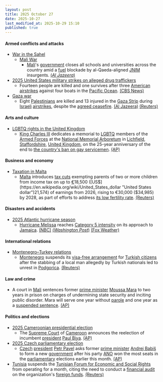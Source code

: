 ```yaml
---
layout: post
title: 2025 October 27
date: 2025-10-27
last_modified_at: 2025-10-29 15:10
published: true
---
```



#### Armed conflicts and attacks

* [War in the Sahel](https://en.wikipedia.org/wiki/War_in_the_Sahel "War in the Sahel")
  * [Mali War](https://en.wikipedia.org/wiki/Mali_War "Mali War")
    * [Mali](https://en.wikipedia.org/wiki/Mali "Mali")'s [government](https://en.wikipedia.org/wiki/Politics_of_Mali "Politics of Mali") closes all schools and universities across the country amid a [fuel](https://en.wikipedia.org/wiki/Gasoline "Gasoline") blockade by al-Qaeda-aligned [JNIM](https://en.wikipedia.org/wiki/Jama%27at_Nasr_al-Islam_wal_Muslimin "Jama'at Nasr al-Islam wal Muslimin") insurgents. [(*Al Jazeera*)](https://www.aljazeera.com/news/2025/10/27/mali-shuts-schools-as-fuel-blockade-imposed-by-fighters-paralyses-country)
* [2025 United States military strikes on alleged drug traffickers](https://en.wikipedia.org/wiki/2025_United_States_military_strikes_on_alleged_drug_traffickers "2025 United States military strikes on alleged drug traffickers")
  * Fourteen people are killed and one survives after three [American](https://en.wikipedia.org/wiki/United_States "United States") [airstrikes](https://en.wikipedia.org/wiki/Airstrike "Airstrike") against four boats in the [Pacific Ocean](https://en.wikipedia.org/wiki/Pacific_Ocean "Pacific Ocean"). [(CBS News)](https://www.cbsnews.com/news/us-boat-strikes-pacific-ocean-hegseth/)
* [Gaza war](https://en.wikipedia.org/wiki/Gaza_war "Gaza war")
  * Eight [Palestinians](https://en.wikipedia.org/wiki/Palestinians "Palestinians") are killed and 13 injured in the [Gaza Strip](https://en.wikipedia.org/wiki/Gaza_Strip "Gaza Strip") during [Israeli](https://en.wikipedia.org/wiki/Israel "Israel") [airstrikes](https://en.wikipedia.org/wiki/Airstrike "Airstrike"), despite the [agreed ceasefire](https://en.wikipedia.org/wiki/Gaza_peace_plan "Gaza peace plan"). [(Al Jazeera)](https://www.aljazeera.com/news/2025/10/27/hamas-hands-over-remains-of-captive-as-israeli-drone-strike-kills-two) [(Reuters)](https://www.reuters.com/world/middle-east/rubio-says-israeli-strike-gaza-didnt-violate-ceasefire-2025-10-27/)

#### Arts and culture

* [LGBTQ rights in the United Kingdom](https://en.wikipedia.org/wiki/LGBTQ_rights_in_the_United_Kingdom "LGBTQ rights in the United Kingdom")
  * [King Charles III](https://en.wikipedia.org/wiki/King_Charles_III "King Charles III") dedicates a memorial to [LGBTQ](https://en.wikipedia.org/wiki/LGBTQ "LGBTQ") members of the [Armed Forces](https://en.wikipedia.org/wiki/British_Armed_Forces "British Armed Forces") at the [National Memorial Arboretum](https://en.wikipedia.org/wiki/National_Memorial_Arboretum "National Memorial Arboretum") in [Lichfield](https://en.wikipedia.org/wiki/Lichfield "Lichfield"), [Staffordshire](https://en.wikipedia.org/wiki/Staffordshire "Staffordshire"), [United Kingdom](https://en.wikipedia.org/wiki/United_Kingdom "United Kingdom"), on the 25-year anniversary of the end to [the country's ban on gay servicemen](https://en.wikipedia.org/wiki/Sexual_orientation_and_the_military_of_the_United_Kingdom "Sexual orientation and the military of the United Kingdom"). [(AP)](https://apnews.com/article/king-charles-uk-lgbt-troops-memorial-29d3c25097dc08e3f43e250f2313bd08)

#### Business and economy

* [Taxation in Malta](https://en.wikipedia.org/wiki/Taxation_in_Malta "Taxation in Malta")
  * [Malta](https://en.wikipedia.org/wiki/Malta "Malta") introduces [tax cuts](https://en.wikipedia.org/wiki/Tax_cut "Tax cut") exempting parents of two or more children from income tax on up to [€](https://en.wikipedia.org/wiki/Euro "Euro")18,500 ([US$](https://en.wikipedia.org/wiki/United_States_dollar "United States dollar")21,574) of earnings from 2026, rising to €30,000 ($34,985) by 2028, as part of efforts to address [its low fertility rate](https://en.wikipedia.org/wiki/Demographics_of_Malta "Demographics of Malta"). [(Reuters)](https://www.reuters.com/markets/us/malta-cuts-taxes-parents-bid-revive-native-birth-rate-2025-10-27/)

#### Disasters and accidents

* [2025 Atlantic hurricane season](https://en.wikipedia.org/wiki/2025_Atlantic_hurricane_season "2025 Atlantic hurricane season")
  * [Hurricane Melissa](https://en.wikipedia.org/wiki/Hurricane_Melissa "Hurricane Melissa") reaches [Category 5 intensity](https://en.wikipedia.org/wiki/List_of_Category_5_Atlantic_hurricanes "List of Category 5 Atlantic hurricanes") on its approach to [Jamaica](https://en.wikipedia.org/wiki/Jamaica "Jamaica"). [(NBC)](https://www.nbcnews.com/weather/hurricanes/hurricane-melissa-intensifies-category-5-storm-jamaica-flooding-rcna239989) [(*Washington Post*)](https://www.washingtonpost.com/weather/2025/10/27/hurricane-melissa-jamaica/) [(Fox Weather)](https://www.foxweather.com/weather-news/hurricane-melissa-jamaica-haiti-cuba-dominican-republic-caribbean-atlantic)

#### International relations

* [Montenegro–Turkey relations](https://en.wikipedia.org/wiki/Montenegro%E2%80%93Turkey_relations "Montenegro–Turkey relations")
  * [Montenegro](https://en.wikipedia.org/wiki/Montenegro "Montenegro") suspends its [visa-free arrangement](https://en.wikipedia.org/wiki/Visa_policy_of_Montenegro "Visa policy of Montenegro") for [Turkish citizens](https://en.wikipedia.org/wiki/Turkish_citizen "Turkish citizen") after the stabbing of a local man allegedly by Turkish nationals led to unrest in [Podgorica](https://en.wikipedia.org/wiki/Podgorica "Podgorica"). [(Reuters)](https://www.reuters.com/world/montenegro-detains-dozens-turks-azeris-after-weekend-violence-2025-10-27/)

#### Law and crime

* A court in [Mali](https://en.wikipedia.org/wiki/Mali "Mali") sentences former [prime minister](https://en.wikipedia.org/wiki/List_of_prime_ministers_of_Mali "List of prime ministers of Mali") [Moussa Mara](https://en.wikipedia.org/wiki/Moussa_Mara "Moussa Mara") to two years in prison on charges of undermining state security and inciting public disorder. Mara will serve one year without [parole](https://en.wikipedia.org/wiki/Parole "Parole") and one year as a [suspended sentence](https://en.wikipedia.org/wiki/Suspended_sentence "Suspended sentence"). [(AP)](https://apnews.com/article/mali-prime-minister-moussa-mara-politics-prison-566a1fc387ee6f4ba480e7068777ea9f)

#### Politics and elections

* [2025 Cameroonian presidential election](https://en.wikipedia.org/wiki/2025_Cameroonian_presidential_election "2025 Cameroonian presidential election")
  * The [Supreme Court](https://en.wikipedia.org/wiki/Supreme_Court_of_Cameroon "Supreme Court of Cameroon") of [Cameroon](https://en.wikipedia.org/wiki/Cameroon "Cameroon") announces the reelection of incumbent [president](https://en.wikipedia.org/wiki/President_of_Cameroon "President of Cameroon") [Paul Biya](https://en.wikipedia.org/wiki/Paul_Biya "Paul Biya"). [(AP)](https://apnews.com/article/cameroon-protests-election-tchiroma-biya-885d5a2cd41164e37e760777946a60e7)
* [2025 Czech parliamentary election](https://en.wikipedia.org/wiki/2025_Czech_parliamentary_election "2025 Czech parliamentary election")
  * [Czech](https://en.wikipedia.org/wiki/Czech_Republic "Czech Republic") [president](https://en.wikipedia.org/wiki/President_of_the_Czech_Republic "President of the Czech Republic") [Petr Pavel](https://en.wikipedia.org/wiki/Petr_Pavel "Petr Pavel") asks former [prime minister](https://en.wikipedia.org/wiki/Prime_Minister_of_the_Czech_Republic "Prime Minister of the Czech Republic") [Andrej Babiš](https://en.wikipedia.org/wiki/Andrej_Babi%C5%A1 "Andrej Babiš") to form a new [government](https://en.wikipedia.org/wiki/Government_of_the_Czech_Republic "Government of the Czech Republic") after his party [ANO](https://en.wikipedia.org/wiki/ANO_2011 "ANO 2011") won the most seats in the [parliamentary](https://en.wikipedia.org/wiki/Parliament_of_the_Czech_Republic "Parliament of the Czech Republic") elections earlier this month. [(AP)](https://apnews.com/article/czech-government-babis-0f539bf61ff8a8eb45e76398771cb470)
* [Tunisia](https://en.wikipedia.org/wiki/Tunisia "Tunisia") suspends the [Tunisian Forum for Economic and Social Rights](https://en.wikipedia.org/wiki/Tunisian_Forum_for_Economic_and_Social_Rights "Tunisian Forum for Economic and Social Rights") from operating for a month, citing the need to conduct a [financial audit](https://en.wikipedia.org/wiki/Financial_audit "Financial audit") on the organization's [foreign funds](https://en.wikipedia.org/wiki/Foreign_funding_of_non-governmental_organizations "Foreign funding of non-governmental organizations"). [(Reuters)](https://www.reuters.com/business/finance/tunisia-imposes-one-month-suspension-migrant-rights-group-2025-10-27/)
